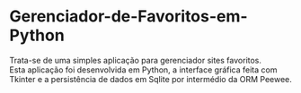 # Gerenciador-de-Favoritos-em-Python
Trata-se de uma simples aplicação para gerenciador sites favoritos.<br>
Esta aplicação foi desenvolvida em Python, a interface gráfica feita com Tkinter e a persistência de dados em Sqlite por intermédio da ORM Peewee.
